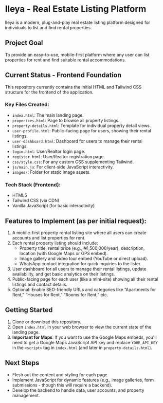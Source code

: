 # Ileya - Real Estate Listing Platform

Ileya is a modern, plug-and-play real estate listing platform designed for individuals to list and find rental properties.

## Project Goal

To provide an easy-to-use, mobile-first platform where any user can list properties for rent and find suitable rental accommodations.

## Current Status - Frontend Foundation

This repository currently contains the initial HTML and Tailwind CSS structure for the frontend of the application. 

### Key Files Created:

- `index.html`: The main landing page.
- `properties.html`: Page to browse all property listings.
- `property-details.html`: Template for individual property detail views.
- `user-profile.html`: Public-facing page for users, showing their rental listings.
- `user-dashboard.html`: Dashboard for users to manage their rental listings.
- `login.html`: User/Realtor login page.
- `register.html`: User/Realtor registration page.
- `css/style.css`: For any custom CSS supplementing Tailwind.
- `js/main.js`: For client-side JavaScript interactivity.
- `images/`: Folder for static image assets.

### Tech Stack (Frontend):

- HTML5
- Tailwind CSS (via CDN)
- Vanilla JavaScript (for basic interactivity)

## Features to Implement (as per initial request):

1.  A mobile-first property rental listing site where all users can create accounts and list properties for rent.
2.  Each rental property listing should include:
    - Property title, rental price (e.g., ₦1,500,000/year), description, location (with Google Maps or GPS embed).
    - Image gallery and video tour embed (YouTube or direct upload).
    - WhatsApp contact integration for quick inquiries to the lister.
3.  User dashboard for all users to manage their rental listings, update availability, and get basic analytics on their listings.
4.  Public-facing page for each user (like a mini-site) showing all their rental listings and contact details.
5.  Optional: Enable SEO-friendly URLs and categories like “Apartments for Rent,” “Houses for Rent,” “Rooms for Rent,” etc.

## Getting Started

1.  Clone or download this repository.
2.  Open `index.html` in your web browser to view the current state of the landing page.
3.  **Important for Maps**: If you want to use the Google Maps embeds, you'll need to get a Google Maps JavaScript API key and replace `YOUR_API_KEY` in the `<script>` tag in `index.html` (and later in `property-details.html`).

## Next Steps

-   Flesh out the content and styling for each page.
-   Implement JavaScript for dynamic features (e.g., image galleries, form submissions - though this will require a backend).
-   Develop the backend to handle data, user accounts, and property management.
